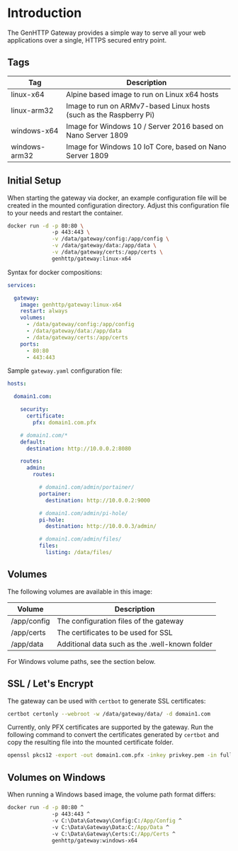 # Introduction

The GenHTTP Gateway provides a simple way to serve all your web applications over a single, HTTPS secured entry point.

## Tags

| Tag           | Description |
| ------------- |-------------|
| linux-x64     | Alpine based image to run on Linux x64 hosts |
| linux-arm32   | Image to run on ARMv7-based Linux hosts (such as the Raspberry Pi) |
| windows-x64   | Image for Windows 10 / Server 2016 based on Nano Server 1809 |
| windows-arm32 | Image for Windows 10 IoT Core, based on Nano Server 1809 |

## Initial Setup

When starting the gateway via docker, an example configuration file will be created in the mounted configuration directory. Adjust this configuration file to your needs and restart the container.

~~~bash
docker run -d -p 80:80 \ 
              -p 443:443 \
              -v /data/gateway/config:/app/config \
              -v /data/gateway/data:/app/data \
              -v /data/gateway/certs:/app/certs \
              genhttp/gateway:linux-x64
~~~

Syntax for docker compositions:

~~~yaml
services:

  gateway:
    image: genhttp/gateway:linux-x64
    restart: always
    volumes:
      - /data/gateway/config:/app/config
      - /data/gateway/data:/app/data
      - /data/gateway/certs:/app/certs
    ports:
      - 80:80
      - 443:443
~~~

Sample `gateway.yaml` configuration file:

~~~yaml
hosts:

  domain1.com:

    security:
      certificate:
        pfx: domain1.com.pfx

    # domain1.com/*
    default:
      destination: http://10.0.0.2:8080

    routes:
      admin:
        routes:

          # domain1.com/admin/portainer/
          portainer:
            destination: http://10.0.0.2:9000

          # domain1.com/admin/pi-hole/
          pi-hole:
            destination: http://10.0.0.3/admin/

          # domain1.com/admin/files/
          files:
            listing: /data/files/
~~~

## Volumes

The following volumes are available in this image:

| Volume        | Description |
| ------------- |-------------|
| /app/config | The configuration files of the gateway |
| /app/certs | The certificates to be used for SSL |
| /app/data | Additional data such as the .well-known folder |

For Windows volume paths, see the section below.

## SSL / Let's Encrypt

The gateway can be used with `certbot` to generate SSL certificates:

~~~bash
certbot certonly --webroot -w /data/gateway/data/ -d domain1.com
~~~

Currently, only PFX certificates are supported by the gateway. Run the following command to convert the certificates generated by `certbot` and copy the resulting file into the mounted certificate folder.

~~~bash
openssl pkcs12 -export -out domain1.com.pfx -inkey privkey.pem -in fullchain.pem
~~~

## Volumes on Windows

When running a Windows based image, the volume path format differs:

~~~cmd
docker run -d -p 80:80 ^
              -p 443:443 ^
              -v C:\Data\Gateway\Config:C:/App/Config ^
              -v C:\Data\Gateway\Data:C:/App/Data ^
              -v C:\Data\Gateway\Certs:C:/App/Certs ^
              genhttp/gateway:windows-x64
~~~